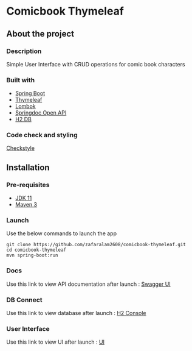 # Comicbook Thymeleaf

## About the project

### Description
Simple User Interface with CRUD operations for comic book characters

### Built with
* [Spring Boot](https://spring.io/projects/spring-boot/)
* [Thymeleaf](https://www.thymeleaf.org/)
* [Lombok](https://projectlombok.org/)
* [Springdoc Open API](https://springdoc.org/)
* [H2 DB](https://www.h2database.com/html/main.htmlhttps://www.h2database.com/html/main.html)

### Code check and styling
 [Checkstyle](https://maven.apache.org/plugins/maven-checkstyle-plugin/index.html)

## Installation

### Pre-requisites
* [JDK 11](https://www.oracle.com/in/java/technologies/javase/jdk11-archive-downloads.html)
* [Maven 3](https://maven.apache.org/download.cgi)

### Launch
Use the below commands to launch the app
```
git clone https://github.com/zafaralam2608/comicbook-thymeleaf.git
cd comicbook-thymeleaf
mvn spring-boot:run
```

### Docs
Use this link to view API documentation after launch : 
[Swagger UI](http://localhost:8080/comicbook/swagger-ui/index.html)

### DB Connect 
Use this link to view database after launch : 
[H2 Console](http://localhost:8080/comicbook/h2-console)

### User Interface
Use this link to view UI after launch : 
[UI](http://localhost:8080/comicbook/profiles)
